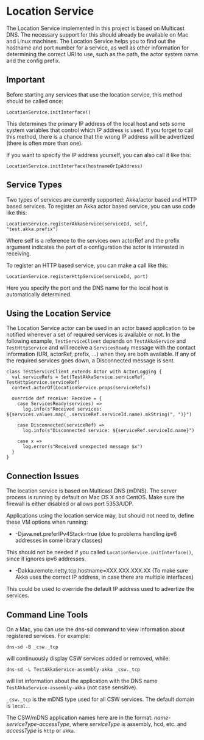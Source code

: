 Location Service
=====================

The Location Service implemented in this project is based on Multicast DNS.
The necessary support for this should already be available on Mac and Linux machines.
The Location Service helps you to find out the hostname and port number for a service,
as well as other information for determining the correct URI to use, such as the path,
the actor system name and the config prefix.

Important
---------

Before starting any services that use the location service, this method should be called once:

    LocationService.initInterface()

This determines the primary IP address of the local host and sets some system variables that 
control which IP address is used. If you forget to call this method, there is a chance that 
the wrong IP address will be advertized (there is often more than one). 

If you want to specify the IP address yourself, you can also call it like this:

    LocationService.initInterface(hostnameOrIpAddress)

Service Types
-------------

Two types of services are currently supported: Akka/actor based and HTTP based services.
To register an Akka actor based service, you can use code like this:

    LocationService.registerAkkaService(serviceId, self, "test.akka.prefix")

Where self is a reference to the services own actorRef and the prefix argument indicates the
part of a configuration the actor is interested in receiving.

To register an HTTP based service, you can make a call like this:

    LocationService.registerHttpService(serviceId, port)
    
Here you specify the port and the DNS name for the local host is automatically determined.


Using the Location Service
--------------------------

The Location Service actor can be used in an actor based application to be notified whenever
a set of required services is available or not. In the following example, `TestServiceClient`
depends on `TestAkkaService` and `TestHttpService` and will receive a `ServicesReady` message
with the contact information (URI, actorRef, prefix, ...) when they are both available.
If any of the required services goes down, a Disconnected message is sent.

```
class TestServiceClient extends Actor with ActorLogging {
  val serviceRefs = Set(TestAkkaService.serviceRef, TestHttpService.serviceRef)
  context.actorOf(LocationService.props(serviceRefs))

  override def receive: Receive = {
    case ServicesReady(services) =>
      log.info(s"Received services: ${services.values.map(_.serviceRef.serviceId.name).mkString(", ")}")
    
    case Disconnected(serviceRef) =>
      log.info(s"Disconnected service: ${serviceRef.serviceId.name}")
    
    case x =>
      log.error(s"Received unexpected message $x")
  }
}

```

Connection Issues
-----------------

The location service is based on Multicast DNS (mDNS). The server process is running by default on
Mac OS X and CentOS. Make sure the firewall is either disabled or allows port 5353/UDP.

Applications using the location service may, but should not need to, define these VM options when running:

* -Djava.net.preferIPv4Stack=true (due to problems handling ipv6 addresses in some library classes)
  
This should not be needed if you called `LocationService.initInterface()`, since it ignores ipv6 addresses.

* -Dakka.remote.netty.tcp.hostname=XXX.XXX.XXX.XX (To make sure Akka uses the correct IP address, in case there are multiple interfaces)

This could be used to override the default IP address used to advertize the services.


Command Line Tools
------------------

On a Mac, you can use the dns-sd command to view information about registered services.
For example:

    dns-sd -B _csw._tcp 

will continuously display CSW services added or removed, while:

    dns-sd -L TestAkkaService-assembly-akka _csw._tcp

will list information about the application with the DNS name `TestAkkaService-assembly-akka` (not case sensitive).

`_csw._tcp` is the mDNS type used for all CSW services. The default domain is `local.`.

The CSW/mDNS application names here are in the format: *name-serviceType-accessType*,
where *serviceType* is assembly, hcd, etc. and *accessType* is `http` or `akka`.


